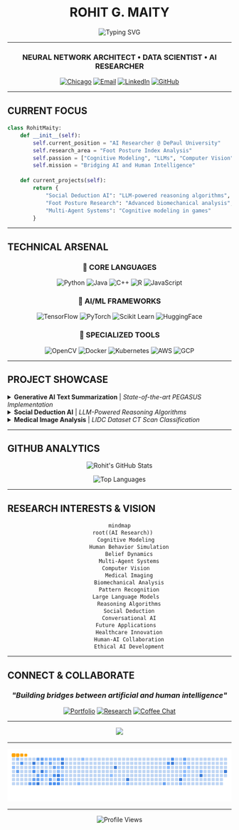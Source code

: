 # <div align="center"> **ROHIT G. MAITY** </div>

<div align="center">
  <img src="https://readme-typing-svg.herokuapp.com?font=Orbitron&size=28&duration=3000&pause=1000&color=00D4FF&center=true&vCenter=true&multiline=true&width=600&height=120&lines=AI+%7C+Machine+Learning+%7C+Deep+Learning;Cognitive+Modeling+%7C+Computer+Vision;Building+the+Future+with+Intelligence" alt="Typing SVG" />
</div>

---

<div align="center">
  
### **NEURAL NETWORK ARCHITECT** • **DATA SCIENTIST** • **AI RESEARCHER** 

[![Chicago](https://img.shields.io/badge/📍%20Location-Chicago,%20IL-00D4FF?style=for-the-badge&labelColor=0A0A0A)](https://maps.google.com/?q=Chicago,IL)
[![Email](https://img.shields.io/badge/📧%20Email-maityrohit99@gmail.com-FF6B6B?style=for-the-badge&labelColor=0A0A0A)](mailto:maityrohit99@gmail.com)
[![LinkedIn](https://img.shields.io/badge/💼%20LinkedIn-Connect-0077B5?style=for-the-badge&labelColor=0A0A0A)](https://linkedin.com/in/rohit-maity)
[![GitHub](https://img.shields.io/badge/⚡%20GitHub-Follow-181717?style=for-the-badge&labelColor=0A0A0A)](https://github.com/rohitmaity)

</div>

---

## **CURRENT FOCUS** 

```python
class RohitMaity:
    def __init__(self):
        self.current_position = "AI Researcher @ DePaul University"
        self.research_area = "Foot Posture Index Analysis"
        self.passion = ["Cognitive Modeling", "LLMs", "Computer Vision"]
        self.mission = "Bridging AI and Human Intelligence"
    
    def current_projects(self):
        return {
            "Social Deduction AI": "LLM-powered reasoning algorithms",
            "Foot Posture Research": "Advanced biomechanical analysis",
            "Multi-Agent Systems": "Cognitive modeling in games"
        }
```

---

## **TECHNICAL ARSENAL**

<div align="center">

### 🧮 **CORE LANGUAGES**
![Python](https://img.shields.io/badge/Python-3776AB?style=for-the-badge&logo=python&logoColor=white)
![Java](https://img.shields.io/badge/Java-ED8B00?style=for-the-badge&logo=openjdk&logoColor=white)
![C++](https://img.shields.io/badge/C++-00599C?style=for-the-badge&logo=c%2B%2B&logoColor=white)
![R](https://img.shields.io/badge/R-276DC3?style=for-the-badge&logo=r&logoColor=white)
![JavaScript](https://img.shields.io/badge/JavaScript-F7DF1E?style=for-the-badge&logo=javascript&logoColor=black)

### 🤖 **AI/ML FRAMEWORKS**
![TensorFlow](https://img.shields.io/badge/TensorFlow-FF6F00?style=for-the-badge&logo=tensorflow&logoColor=white)
![PyTorch](https://img.shields.io/badge/PyTorch-EE4C2C?style=for-the-badge&logo=pytorch&logoColor=white)
![Scikit Learn](https://img.shields.io/badge/scikit--learn-F7931E?style=for-the-badge&logo=scikit-learn&logoColor=white)
![HuggingFace](https://img.shields.io/badge/🤗%20Hugging%20Face-FFD21E?style=for-the-badge&logoColor=black)

### 🔬 **SPECIALIZED TOOLS**
![OpenCV](https://img.shields.io/badge/OpenCV-27338e?style=for-the-badge&logo=OpenCV&logoColor=white)
![Docker](https://img.shields.io/badge/Docker-2CA5E0?style=for-the-badge&logo=docker&logoColor=white)
![Kubernetes](https://img.shields.io/badge/Kubernetes-326ce5?style=for-the-badge&logo=kubernetes&logoColor=white)
![AWS](https://img.shields.io/badge/AWS-FF9900?style=for-the-badge&logo=amazonaws&logoColor=white)
![GCP](https://img.shields.io/badge/Google%20Cloud-4285F4?style=for-the-badge&logo=google-cloud&logoColor=white)

</div>

---

## **PROJECT SHOWCASE**

<details>
<summary><b> Generative AI Text Summarization</b> | <i>State-of-the-art PEGASUS Implementation</i></summary>

```yaml
Technology Stack: PEGASUS Transformer, PyTorch, NLTK, GPU Acceleration
Dataset: SAMSum (16,300+ dialogues)
Performance: High ROUGE scores across all metrics
Innovation: 2x processing speed improvement with batch inference
Impact: Scalable abstractive summarization pipeline
```
</details>

<details>
<summary><b> Social Deduction AI</b> | <i>LLM-Powered Reasoning Algorithms</i></summary>

```yaml
Technology Stack: LLMs, Cognitive Models, Flask, FastAPI, Socket.IO
Complexity: 12+ character types, 6+ game phases
Architecture: Multi-agent belief dynamics modeling
Scale: 100+ concurrent sessions support
Research Areas: Game theory, Social neuroscience, Deception modeling
```
</details>

<details>
<summary><b> Medical Image Analysis</b> | <i>LIDC Dataset CT Scan Classification</i></summary>

```yaml
Technology Stack: CNNs, VAE, Statistical Analysis
Dataset: 2,250+ CT scan images
Discovery: 70% pattern recognition in spiculated nodules
Method: Pixel intensity distribution analysis
Application: AI-driven medical imaging diagnostics
```
</details>

---

## **GITHUB ANALYTICS**

<div align="center">
  
![Rohit's GitHub Stats](https://github-readme-stats.vercel.app/api?username=rohitmaity&show_icons=true&theme=tokyonight&hide_border=true&bg_color=0D1117&title_color=00D4FF&icon_color=00D4FF&text_color=FFFFFF)

![Top Languages](https://github-readme-stats.vercel.app/api/top-langs/?username=rohitmaity&layout=compact&theme=tokyonight&hide_border=true&bg_color=0D1117&title_color=00D4FF&text_color=FFFFFF)

</div>

---

## **RESEARCH INTERESTS & VISION**

<div align="center">

```mermaid
mindmap
  root((AI Research))
    Cognitive Modeling
      Human Behavior Simulation
      Belief Dynamics
      Multi-Agent Systems
    Computer Vision
      Medical Imaging
      Biomechanical Analysis
      Pattern Recognition
    Large Language Models
      Reasoning Algorithms
      Social Deduction
      Conversational AI
    Future Applications
      Healthcare Innovation
      Human-AI Collaboration
      Ethical AI Development
```

</div>

---

## **CONNECT & COLLABORATE**

<div align="center">

###  *"Building bridges between artificial and human intelligence"* 

[![Portfolio](https://img.shields.io/badge/🌟%20Portfolio-Visit%20Now-FF6B6B?style=for-the-badge&labelColor=0A0A0A)](https://your-portfolio.com)
[![Research](https://img.shields.io/badge/📚%20Research-Publications-4CAF50?style=for-the-badge&labelColor=0A0A0A)](https://scholar.google.com)
[![Coffee Chat](https://img.shields.io/badge/☕%20Coffee%20Chat-Let's%20Talk%20AI-FFD700?style=for-the-badge&labelColor=0A0A0A)](mailto:maityrohit99@gmail.com)

---

<img src="https://capsule-render.vercel.app/api?type=waving&color=gradient&customColorList=6,11,20&height=100&section=footer&text=Thanks%20for%20visiting!&fontSize=16&fontColor=ffffff&animation=twinkling"/>

</div>

---
<div align="center">

![snake gif](https://github.com/TheHydrator/TheHydrator/blob/output/ocean.gif)

</div>

---

<div align="center">
  <img src="https://komarev.com/ghpvc/?username=rohitmaity&label=Profile%20Views&color=00D4FF&style=for-the-badge" alt="Profile Views" />
</div>


